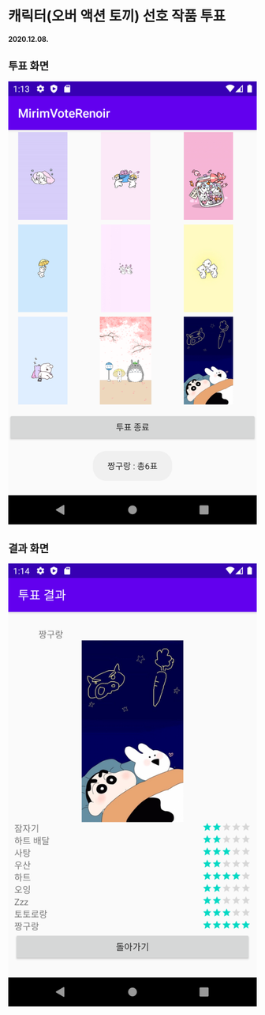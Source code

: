 # 캐릭터(오버 액션 토끼) 선호 작품 투표

#### 2020.12.08.

## 투표 화면

![투표화면](https://github.com/jiyeong1004/MirimVoteRenoir/blob/master/vote.png)

## 결과 화면

![결과화면](https://github.com/jiyeong1004/MirimVoteRenoir/blob/master/result.png)
